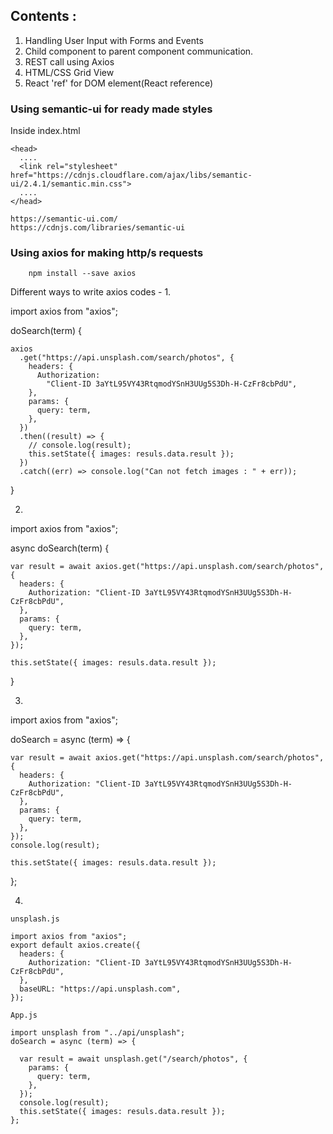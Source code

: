 ## Contents : 
  1. Handling User Input with Forms and Events
  2. Child component to parent component communication.
  3. REST call using Axios
  4. HTML/CSS Grid View
  5. React 'ref' for DOM element(React reference)





### Using semantic-ui for ready made styles

Inside index.html

    <head>
      ....
      <link rel="stylesheet" href="https://cdnjs.cloudflare.com/ajax/libs/semantic-ui/2.4.1/semantic.min.css">
      ....
    </head>

    https://semantic-ui.com/
    https://cdnjs.com/libraries/semantic-ui

### Using axios for making http/s requests
    
        npm install --save axios




Different ways to write axios codes -
1.

  import axios from "axios";

  doSearch(term) {

    axios
      .get("https://api.unsplash.com/search/photos", {
        headers: {
          Authorization:
            "Client-ID 3aYtL95VY43RtqmodYSnH3UUg5S3Dh-H-CzFr8cbPdU",
        },
        params: {
          query: term,
        },
      })
      .then((result) => {
        // console.log(result);
        this.setState({ images: resuls.data.result });
      })
      .catch((err) => console.log("Can not fetch images : " + err));
  }

2.

  import axios from "axios";

  async doSearch(term) {

    var result = await axios.get("https://api.unsplash.com/search/photos", {
      headers: {
        Authorization: "Client-ID 3aYtL95VY43RtqmodYSnH3UUg5S3Dh-H-CzFr8cbPdU",
      },
      params: {
        query: term,
      },
    });

    this.setState({ images: resuls.data.result });
  }

3.

  import axios from "axios";

  doSearch = async (term) => {

    var result = await axios.get("https://api.unsplash.com/search/photos", {
      headers: {
        Authorization: "Client-ID 3aYtL95VY43RtqmodYSnH3UUg5S3Dh-H-CzFr8cbPdU",
      },
      params: {
        query: term,
      },
    });
    console.log(result);

    this.setState({ images: resuls.data.result });
  };

4. 

    unsplash.js

    import axios from "axios";
    export default axios.create({
      headers: {
        Authorization: "Client-ID 3aYtL95VY43RtqmodYSnH3UUg5S3Dh-H-CzFr8cbPdU",
      },
      baseURL: "https://api.unsplash.com",
    });

    App.js

    import unsplash from "../api/unsplash";
    doSearch = async (term) => {

      var result = await unsplash.get("/search/photos", {
        params: {
          query: term,
        },
      });
      console.log(result);
      this.setState({ images: resuls.data.result });
    };
